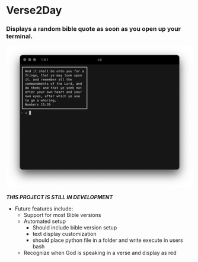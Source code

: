 # Verse2Day

### Displays a random bible quote as soon as you open up your terminal.

![example case](/example.png)

**_THIS PROJECT IS STILL IN DEVELOPMENT_**

- Future features include:
  - Support for most Bible versions
  - Automated setup
    - Should include bible version setup
    - text display customization
    - should place python file in a folder and write execute in users bash
  - Recognize when God is speaking in a verse and display as red

